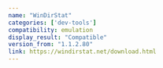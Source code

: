 ```yaml
---
name: "WinDirStat"
categories: ['dev-tools']
compatibility: emulation
display_result: "Compatible"
version_from: "1.1.2.80"
link: https://windirstat.net/download.html
---
```


